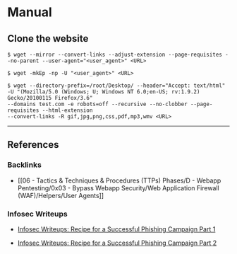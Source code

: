 # Manual

## Clone the website

```
$ wget --mirror --convert-links --adjust-extension --page-requisites --no-parent --user-agent="<user_agent>" <URL>

$ wget -mkEp -np -U "<user_agent>" <URL>
```

```
$ wget --directory-prefix=/root/Desktop/ --header="Accept: text/html" 
-U "(Mozilla/5.0 (Windows; U; Windows NT 6.0;en-US; rv:1.9.2) Gecko/20100115 Firefox/3.6" 
--domains test.com -e robots=off --recursive --no-clobber --page-requisites --html-extension 
--convert-links -R gif,jpg,png,css,pdf,mp3,wmv <URL>
```

---
## References

### Backlinks

- [[06 - Tactics & Techniques & Procedures (TTPs) Phases/D - Webapp Pentesting/0x03 - Bypass Webapp Security/Web Application Firewall (WAF)/Helpers/User Agents]]

### Infosec Writeups

- [Infosec Writeups: Recipe for a Successful Phishing Campaign Part 1](https://infosecwriteups.com/recipe-for-a-successful-phishing-campaign-part-1-2-dc23d927ec55)

- [Infosec Writeups: Recipe for a Successful Phishing Campaign Part 2](https://infosecwriteups.com/recipe-for-a-successful-phishing-campaign-part-2-2-68552806dcba)